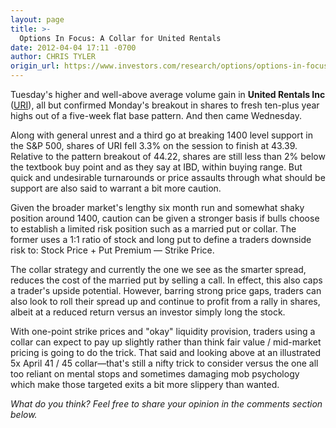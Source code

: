 ```yaml
---
layout: page
title: >-
  Options In Focus: A Collar for United Rentals
date: 2012-04-04 17:11 -0700
author: CHRIS TYLER
origin_url: https://www.investors.com/research/options/options-in-focus-a-collar-for-united-rentals/
---
```






Tuesday's higher and well-above average volume gain in **United Rentals Inc** ([URI](https://research.investors.com/quote.aspx?symbol=URI)), all but confirmed Monday's breakout in shares to fresh ten-plus year highs out of a five-week flat base pattern. And then came Wednesday. 

  

Along with general unrest and a third go at breaking 1400 level support in the S&P 500, shares of URI fell 3.3% on the session to finish at 43.39. Relative to the pattern breakout of 44.22, shares are still less than 2% below the textbook buy point and as they say at IBD, within buying range. But quick and undesirable turnarounds or price assaults through what should be support are also said to warrant a bit more caution. 

  

Given the broader market's lengthy six month run and somewhat shaky position around 1400, caution can be given a stronger basis if bulls choose to establish a limited risk position such as a married put or collar. The former uses a 1:1 ratio of stock and long put to define a traders downside risk to: Stock Price + Put Premium — Strike Price.

  

  

The collar strategy and currently the one we see as the smarter spread, reduces the cost of the married put by selling a call. In effect, this also caps a trader's upside potential. However, barring strong price gaps, traders can also look to roll their spread up and continue to profit from a rally in shares, albeit at a reduced return versus an investor simply long the stock. 

  

With one-point strike prices and "okay" liquidity provision, traders using a collar can expect to pay up slightly rather than think fair value / mid-market pricing is going to do the trick. That said and looking above at an illustrated 5x April 41 / 45 collar—that's still a nifty trick to consider versus the one all too reliant on mental stops and sometimes damaging mob psychology which make those targeted exits a bit more slippery than wanted.

  

*What do you think? Feel free to share your opinion in the comments section below.*




